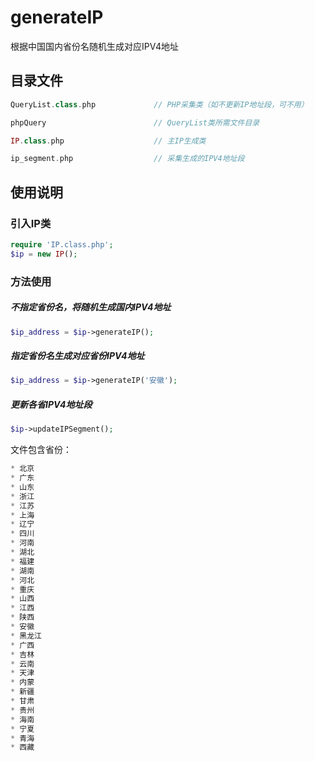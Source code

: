 # generateIP
根据中国国内省份名随机生成对应IPV4地址

## 目录文件
```php
QueryList.class.php             // PHP采集类（如不更新IP地址段，可不用）
```
```php
phpQuery                        // QueryList类所需文件目录
```
```php
IP.class.php                    // 主IP生成类
```
```php
ip_segment.php                  // 采集生成的IPV4地址段
```

## 使用说明

### 引入IP类
```php
require 'IP.class.php';
$ip = new IP();
```
### 方法使用

##### 不指定省份名，将随机生成国内IPV4地址
```php
$ip_address = $ip->generateIP();
```

##### 指定省份名生成对应省份IPV4地址
```php
$ip_address = $ip->generateIP('安徽');
```

##### 更新各省IPV4地址段
```php
$ip->updateIPSegment();
```

文件包含省份：
```php
* 北京
* 广东
* 山东
* 浙江
* 江苏
* 上海
* 辽宁
* 四川
* 河南
* 湖北
* 福建
* 湖南
* 河北
* 重庆
* 山西
* 江西
* 陕西
* 安徽
* 黑龙江
* 广西
* 吉林
* 云南
* 天津
* 内蒙
* 新疆
* 甘肃
* 贵州
* 海南
* 宁夏
* 青海
* 西藏
 ```
